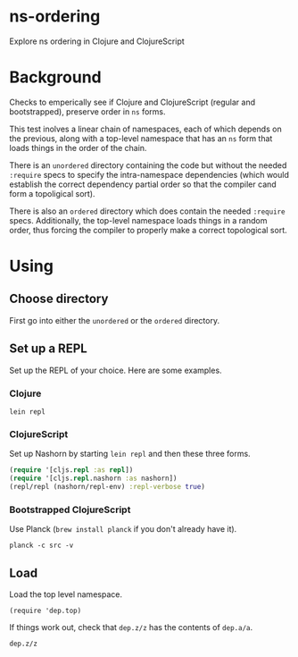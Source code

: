 # ns-ordering
Explore ns ordering in Clojure and ClojureScript

# Background

Checks to emperically see if Clojure and ClojureScript (regular and bootstrapped), preserve order in `ns` forms.

This test inolves a linear chain of namespaces, each of which depends on the previous, along with a top-level namespace that
has an `ns` form that loads things in the order of the chain.

There is an `unordered` directory containing the code but without the needed `:require` specs to specify the intra-namespace dependencies (which would establish the correct dependency partial order so that the compiler cand form a topoligical sort). 

There is also an `ordered` directory which does contain the needed `:require` specs. Additionally, the top-level namespace loads things in a random order, thus forcing the compiler to properly make a correct topological sort.

# Using

## Choose directory

First go into either the `unordered` or the `ordered` directory.

## Set up a REPL

Set up the REPL of your choice. Here are some examples.

### Clojure

`lein repl`

### ClojureScript

Set up Nashorn by starting `lein repl` and then these three forms.

```clojure
(require '[cljs.repl :as repl])
(require '[cljs.repl.nashorn :as nashorn])
(repl/repl (nashorn/repl-env) :repl-verbose true)
```

### Bootstrapped ClojureScript

Use Planck (`brew install planck` if you don't already have it).

```
planck -c src -v
```

## Load

Load the top level namespace.

```
(require 'dep.top)
```

If things work out, check that `dep.z/z` has the contents of `dep.a/a`.

```
dep.z/z
```
